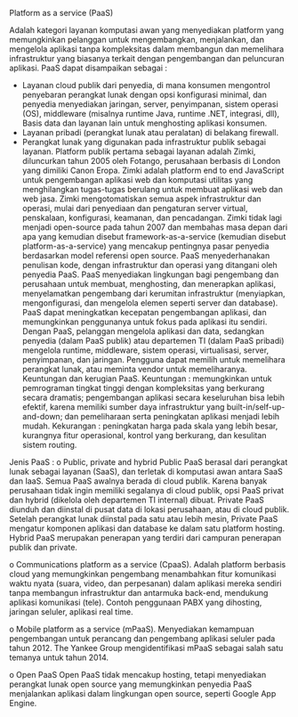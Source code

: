 Platform as a service (PaaS)

Adalah kategori layanan komputasi awan yang menyediakan platform yang memungkinkan pelanggan untuk mengembangkan, menjalankan, dan mengelola aplikasi tanpa kompleksitas dalam membangun dan memelihara infrastruktur yang biasanya terkait dengan pengembangan dan peluncuran aplikasi.
PaaS dapat disampaikan sebagai :
-	Layanan cloud publik dari penyedia, di mana konsumen mengontrol penyebaran perangkat lunak dengan opsi konfigurasi minimal, dan penyedia menyediakan jaringan, server, penyimpanan, sistem operasi (OS), middleware (misalnya runtime Java, runtime .NET, integrasi, dll), Basis data dan layanan lain untuk menghosting aplikasi konsumen.
-	Layanan pribadi (perangkat lunak atau peralatan) di belakang firewall.
-	Perangkat lunak yang digunakan pada infrastruktur publik sebagai layanan.
Platform publik pertama sebagai layanan adalah Zimki, diluncurkan tahun 2005 oleh Fotango, perusahaan berbasis di London yang dimiliki Canon Eropa. Zimki adalah platform end to end JavaScript untuk pengembangan aplikasi web dan komputasi utilitas yang menghilangkan tugas-tugas berulang untuk membuat aplikasi web dan web jasa. Zimki mengotomatiskan semua aspek infrastruktur dan operasi, mulai dari penyediaan dan pengaturan server virtual, penskalaan, konfigurasi, keamanan, dan pencadangan. 
Zimki tidak lagi menjadi open-source pada tahun 2007 dan membahas masa depan dari apa yang kemudian disebut framework-as-a-service (kemudian disebut platform-as-a-service) yang mencakup pentingnya pasar penyedia berdasarkan model referensi open source.
PaaS menyederhanakan penulisan kode, dengan infrastruktur dan operasi yang ditangani oleh penyedia PaaS. PaaS menyediakan lingkungan bagi pengembang dan perusahaan untuk membuat, menghosting, dan menerapkan aplikasi, menyelamatkan pengembang dari kerumitan infrastruktur (menyiapkan, mengonfigurasi, dan mengelola elemen seperti server dan database). PaaS dapat meningkatkan kecepatan pengembangan aplikasi, dan memungkinkan penggunanya untuk fokus pada aplikasi itu sendiri. 
Dengan PaaS, pelanggan mengelola aplikasi dan data, sedangkan penyedia (dalam PaaS publik) atau departemen TI (dalam PaaS pribadi) mengelola runtime, middleware, sistem operasi, virtualisasi, server, penyimpanan, dan jaringan. Pengguna dapat memilih untuk memelihara perangkat lunak, atau meminta vendor untuk memeliharanya.
Keuntungan dan kerugian PaaS.
Keuntungan : memungkinkan untuk pemrograman tingkat tinggi dengan kompleksitas yang berkurang secara dramatis; pengembangan aplikasi secara keseluruhan bisa lebih efektif, karena memiliki sumber daya infrastruktur yang built-in/self-up-and-down; dan pemeliharaan serta peningkatan aplikasi menjadi lebih mudah.
Kekurangan : peningkatan harga pada skala yang lebih besar, kurangnya fitur operasional, kontrol yang berkurang, dan kesulitan sistem routing.




Jenis PaaS : 
o	Public, private and hybrid
Public PaaS berasal dari perangkat lunak sebagai layanan (SaaS), dan terletak di komputasi awan antara SaaS dan IaaS. Semua PaaS awalnya berada di cloud publik. Karena banyak perusahaan tidak ingin memiliki segalanya di cloud publik, opsi PaaS privat dan hybrid (dikelola oleh departemen TI internal) dibuat.
Private PaaS diunduh dan diinstal di pusat data di lokasi perusahaan, atau di cloud publik. Setelah perangkat lunak diinstal pada satu atau lebih mesin, Private PaaS mengatur komponen aplikasi dan database ke dalam satu platform hosting.
Hybrid PaaS merupakan penerapan yang terdiri dari campuran penerapan publik dan private.

o	Communications platform as a service (CpaaS).
Adalah platform berbasis cloud yang memungkinkan pengembang menambahkan fitur komunikasi waktu nyata (suara, video, dan perpesanan) dalam aplikasi mereka sendiri tanpa membangun infrastruktur dan antarmuka back-end, mendukung aplikasi komunikasi (tele). Contoh penggunaan PABX yang dihosting, jaringan seluler, aplikasi real time.

o	Mobile platform as a service (mPaaS).
Menyediakan kemampuan pengembangan untuk perancang dan pengembang aplikasi seluler pada tahun 2012. The Yankee Group mengidentifikasi mPaaS sebagai salah satu temanya untuk tahun 2014.

o	Open PaaS
Open PaaS tidak mencakup hosting, tetapi menyediakan perangkat lunak open source yang memungkinkan penyedia PaaS menjalankan aplikasi dalam lingkungan open source, seperti Google App Engine. 

